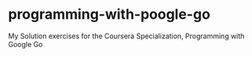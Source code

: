 # programming-with-poogle-go
My Solution exercises for the Coursera Specialization, Programming with Google Go
